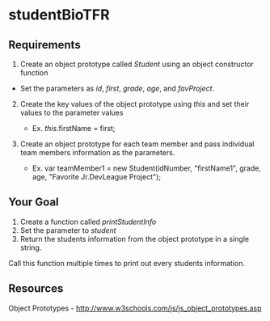 # studentBioTFR

## Requirements

1. Create an object prototype called *Student* using an object constructor function 
  * Set the parameters as _id_, _first_, _grade_, _age_, and _favProject_.

2. Create the key values of the object prototype using *this* and set their values to the parameter values
    + Ex. *this*.firstName = first;

3. Create an object prototype for each team member and pass individual team members information as the parameters.
    + Ex. var teamMember1 = new Student(idNumber, "firstName1", grade, age, "Favorite Jr.DevLeague Project");

## Your Goal
1. Create a function called *printStudentInfo*
2. Set the parameter to _student_ 
3. Return the students information from the object prototype in a single string.

Call this function multiple times to print out every students information.

## Resources
Object Prototypes - http://www.w3schools.com/js/js_object_prototypes.asp
